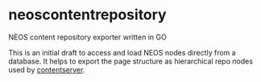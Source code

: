 # neoscontentrepository

NEOS content repository exporter written in GO

This is an initial draft to access and load NEOS nodes directly from a database.
It helps to export the page structure as hierarchical repo nodes used by [contentserver](https://github.com/foomo/contentserver).
